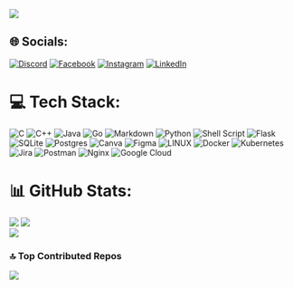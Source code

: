 [![](https://visitcount.itsvg.in/api?id=Gabi-Limberea&icon=3&color=12)](https://visitcount.itsvg.in)

## 🌐 Socials:
[![Discord](https://img.shields.io/badge/Discord-%237289DA.svg?logo=discord&logoColor=white)](https://discordapp.com/users/gabilb#6295) [![Facebook](https://img.shields.io/badge/Facebook-%231877F2.svg?logo=Facebook&logoColor=white)](https://facebook.com/gabriela.limberea) [![Instagram](https://img.shields.io/badge/Instagram-%23E4405F.svg?logo=Instagram&logoColor=white)](https://instagram.com/gabriela_limberea) [![LinkedIn](https://img.shields.io/badge/LinkedIn-%230077B5.svg?logo=linkedin&logoColor=white)](https://linkedin.com/in/gabriela-limberea) 

# 💻 Tech Stack:
![C](https://img.shields.io/badge/c-%2300599C.svg?style=flat-square&logo=c&logoColor=white) ![C++](https://img.shields.io/badge/c++-%2300599C.svg?style=flat-square&logo=c%2B%2B&logoColor=white) ![Java](https://img.shields.io/badge/java-%23ED8B00.svg?style=flat-square&logo=java&logoColor=white) ![Go](https://img.shields.io/badge/go-%2300ADD8.svg?style=flat-square&logo=go&logoColor=white) ![Markdown](https://img.shields.io/badge/markdown-%23000000.svg?style=flat-square&logo=markdown&logoColor=white) ![Python](https://img.shields.io/badge/python-3670A0?style=flat-square&logo=python&logoColor=ffdd54) ![Shell Script](https://img.shields.io/badge/shell_script-%23121011.svg?style=flat-square&logo=gnu-bash&logoColor=white) ![Flask](https://img.shields.io/badge/flask-%23000.svg?style=flat-square&logo=flask&logoColor=white) ![SQLite](https://img.shields.io/badge/sqlite-%2307405e.svg?style=flat-square&logo=sqlite&logoColor=white) ![Postgres](https://img.shields.io/badge/postgres-%23316192.svg?style=flat-square&logo=postgresql&logoColor=white) ![Canva](https://img.shields.io/badge/Canva-%2300C4CC.svg?style=flat-square&logo=Canva&logoColor=white) 	![Figma](https://img.shields.io/badge/figma-%23F24E1E.svg?style=flat-square&logo=figma&logoColor=white) ![LINUX](https://img.shields.io/badge/Linux-FCC624?style=flat-square&logo=linux&logoColor=black) ![Docker](https://img.shields.io/badge/docker-%230db7ed.svg?style=flat-square&logo=docker&logoColor=white) ![Kubernetes](https://img.shields.io/badge/kubernetes-%23326ce5.svg?style=flat-square&logo=kubernetes&logoColor=white) ![Jira](https://img.shields.io/badge/jira-%230A0FFF.svg?style=flat-square&logo=jira&logoColor=white) ![Postman](https://img.shields.io/badge/Postman-FF6C37?style=flat-square&logo=postman&logoColor=white) ![Nginx](https://img.shields.io/badge/nginx-%23009639.svg?style=flat-square&logo=nginx&logoColor=white) ![Google Cloud](https://img.shields.io/badge/Google%20Cloud-%234285F4.svg?style=flat-square&logo=google-cloud&logoColor=white)
# 📊 GitHub Stats:
![](https://github-readme-stats.vercel.app/api?username=Gabi-Limberea&theme=dark&hide_border=false&include_all_commits=true&count_private=true)
![](https://github-readme-streak-stats.herokuapp.com/?user=Gabi-Limberea&theme=dark&hide_border=false)<br/>
![](https://github-readme-stats.vercel.app/api/top-langs/?username=Gabi-Limberea&theme=dark&hide_border=false&include_all_commits=true&count_private=true&layout=compact)

### 🔝 Top Contributed Repos
![](https://github-contributor-stats.vercel.app/api?username=Gabi-Limberea&limit=5&theme=dark&combine_all_yearly_contributions=true)


<!-- Proudly created with GPRM ( https://gprm.itsvg.in ) -->
